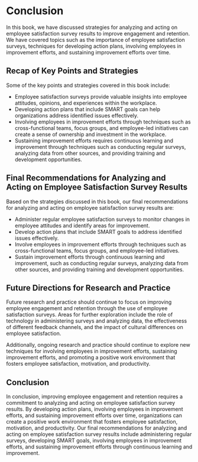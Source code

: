 # Conclusion

In this book, we have discussed strategies for analyzing and acting on employee satisfaction survey results to improve engagement and retention. We have covered topics such as the importance of employee satisfaction surveys, techniques for developing action plans, involving employees in improvement efforts, and sustaining improvement efforts over time.

Recap of Key Points and Strategies
----------------------------------

Some of the key points and strategies covered in this book include:

* Employee satisfaction surveys provide valuable insights into employee attitudes, opinions, and experiences within the workplace.
* Developing action plans that include SMART goals can help organizations address identified issues effectively.
* Involving employees in improvement efforts through techniques such as cross-functional teams, focus groups, and employee-led initiatives can create a sense of ownership and investment in the workplace.
* Sustaining improvement efforts requires continuous learning and improvement through techniques such as conducting regular surveys, analyzing data from other sources, and providing training and development opportunities.

Final Recommendations for Analyzing and Acting on Employee Satisfaction Survey Results
--------------------------------------------------------------------------------------

Based on the strategies discussed in this book, our final recommendations for analyzing and acting on employee satisfaction survey results are:

* Administer regular employee satisfaction surveys to monitor changes in employee attitudes and identify areas for improvement.
* Develop action plans that include SMART goals to address identified issues effectively.
* Involve employees in improvement efforts through techniques such as cross-functional teams, focus groups, and employee-led initiatives.
* Sustain improvement efforts through continuous learning and improvement, such as conducting regular surveys, analyzing data from other sources, and providing training and development opportunities.

Future Directions for Research and Practice
-------------------------------------------

Future research and practice should continue to focus on improving employee engagement and retention through the use of employee satisfaction surveys. Areas for further exploration include the role of technology in administering surveys and analyzing data, the effectiveness of different feedback channels, and the impact of cultural differences on employee satisfaction.

Additionally, ongoing research and practice should continue to explore new techniques for involving employees in improvement efforts, sustaining improvement efforts, and promoting a positive work environment that fosters employee satisfaction, motivation, and productivity.

Conclusion
----------

In conclusion, improving employee engagement and retention requires a commitment to analyzing and acting on employee satisfaction survey results. By developing action plans, involving employees in improvement efforts, and sustaining improvement efforts over time, organizations can create a positive work environment that fosters employee satisfaction, motivation, and productivity. Our final recommendations for analyzing and acting on employee satisfaction survey results include administering regular surveys, developing SMART goals, involving employees in improvement efforts, and sustaining improvement efforts through continuous learning and improvement.

